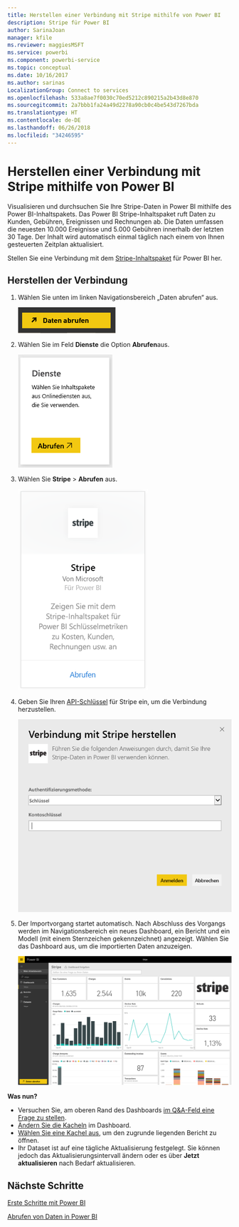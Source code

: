 ```yaml
---
title: Herstellen einer Verbindung mit Stripe mithilfe von Power BI
description: Stripe für Power BI
author: SarinaJoan
manager: kfile
ms.reviewer: maggiesMSFT
ms.service: powerbi
ms.component: powerbi-service
ms.topic: conceptual
ms.date: 10/16/2017
ms.author: sarinas
LocalizationGroup: Connect to services
ms.openlocfilehash: 533a8ae7f0030c70ed5212c890215a2b43d8e870
ms.sourcegitcommit: 2a7bbb1fa24a49d2278a90cb0c4be543d7267bda
ms.translationtype: HT
ms.contentlocale: de-DE
ms.lasthandoff: 06/26/2018
ms.locfileid: "34246595"
---
```

# <a name="connect-to-stripe-with-power-bi"></a>Herstellen einer Verbindung mit Stripe mithilfe von Power BI
Visualisieren und durchsuchen Sie Ihre Stripe-Daten in Power BI mithilfe des Power BI-Inhaltspakets. Das Power BI Stripe-Inhaltspaket ruft Daten zu Kunden, Gebühren, Ereignissen und Rechnungen ab. Die Daten umfassen die neuesten 10.000 Ereignisse und 5.000 Gebühren innerhalb der letzten 30 Tage. Der Inhalt wird automatisch einmal täglich nach einem von Ihnen gesteuerten Zeitplan aktualisiert. 

Stellen Sie eine Verbindung mit dem [Stripe-Inhaltspaket](https://app.powerbi.com/getdata/services/stripe) für Power BI her.

## <a name="how-to-connect"></a>Herstellen der Verbindung
1. Wählen Sie unten im linken Navigationsbereich „Daten abrufen“ aus.  
   
    ![](media/service-connect-to-stripe/getdata.png)
2. Wählen Sie im Feld **Dienste** die Option **Abrufen**aus.  
   
    ![](media/service-connect-to-stripe/services.png)  
3. Wählen Sie **Stripe** &gt; **Abrufen** aus.  
   
    ![](media/service-connect-to-stripe/stripe.png)  
4. Geben Sie Ihren [API-Schlüssel](https://dashboard.stripe.com/account/apikeys) für Stripe ein, um die Verbindung herzustellen.  
   
    ![](media/service-connect-to-stripe/creds.png)
5. Der Importvorgang startet automatisch. Nach Abschluss des Vorgangs werden im Navigationsbereich ein neues Dashboard, ein Bericht und ein Modell (mit einem Sternzeichen gekennzeichnet) angezeigt. Wählen Sie das Dashboard aus, um die importierten Daten anzuzeigen.
   
    ![](media/service-connect-to-stripe/dashboard.png)

**Was nun?**

* Versuchen Sie, am oberen Rand des Dashboards [im Q&A-Feld eine Frage zu stellen](power-bi-q-and-a.md).
* [Ändern Sie die Kacheln](service-dashboard-edit-tile.md) im Dashboard.
* [Wählen Sie eine Kachel aus](service-dashboard-tiles.md), um den zugrunde liegenden Bericht zu öffnen.
* Ihr Dataset ist auf eine tägliche Aktualisierung festgelegt. Sie können jedoch das Aktualisierungsintervall ändern oder es über **Jetzt aktualisieren** nach Bedarf aktualisieren.

## <a name="next-steps"></a>Nächste Schritte
[Erste Schritte mit Power BI](service-get-started.md)

[Abrufen von Daten in Power BI](service-get-data.md)

